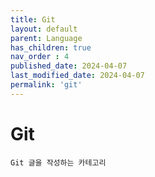 ```yaml
---
title: Git
layout: default
parent: Language
has_children: true
nav_order : 4
published_date: 2024-04-07
last_modified_date: 2024-04-07
permalink: 'git'
---
```


# Git

`Git 글을 작성하는 카테고리`
